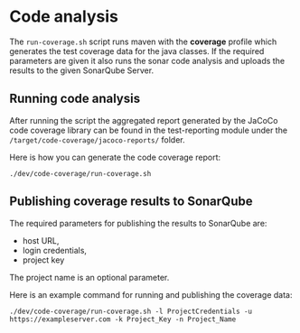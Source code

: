 <!--
 Licensed to the Apache Software Foundation (ASF) under one
 or more contributor license agreements.  See the NOTICE file
 distributed with this work for additional information
 regarding copyright ownership.  The ASF licenses this file
 to you under the Apache License, Version 2.0 (the
 "License"); you may not use this file except in compliance
 with the License.  You may obtain a copy of the License at

     http://www.apache.org/licenses/LICENSE-2.0

 Unless required by applicable law or agreed to in writing, software
 distributed under the License is distributed on an "AS IS" BASIS,
 WITHOUT WARRANTIES OR CONDITIONS OF ANY KIND, either express or implied.
 See the License for the specific language governing permissions and
 limitations under the License.
-->

# Code analysis

The `run-coverage.sh` script runs maven with the **coverage** profile
which generates the test coverage data for the java classes.
If the required parameters are given it also runs the sonar code analysis
and uploads the results to the given SonarQube Server.

## Running code analysis

After running the script the aggregated report generated by the JaCoCo
code coverage library can be found in the test-reporting module
under the `/target/code-coverage/jacoco-reports/` folder.

Here is how you can generate the code coverage report:

```./dev/code-coverage/run-coverage.sh```

## Publishing coverage results to SonarQube

The required parameters for publishing the results to SonarQube are:

- host URL,
- login credentials,
- project key

The project name is an optional parameter.

Here is an example command for running and publishing the coverage data:

`./dev/code-coverage/run-coverage.sh -l ProjectCredentials
-u https://exampleserver.com -k Project_Key -n Project_Name`
